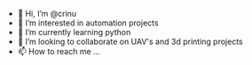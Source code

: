 - 👋 Hi, I’m @crinu
- 👀 I’m interested in automation projects
- 🌱 I’m currently learning python
- 💞️ I’m looking to collaborate on UAV's and 3d printing projects
- 📫 How to reach me ...

<!---
cutarica/cutarica is a ✨ special ✨ repository because its `README.md` (this file) appears on your GitHub profile.
You can click the Preview link to take a look at your changes.
--->
